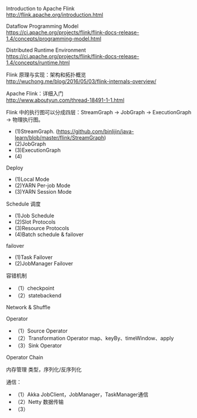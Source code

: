 Introduction to Apache Flink  
http://flink.apache.org/introduction.html

Dataflow Programming Model  
https://ci.apache.org/projects/flink/flink-docs-release-1.4/concepts/programming-model.html

Distributed Runtime Environment  
https://ci.apache.org/projects/flink/flink-docs-release-1.4/concepts/runtime.html

Flink 原理与实现：架构和拓扑概览  
http://wuchong.me/blog/2016/05/03/flink-internals-overview/

Apache Flink：详细入门  
http://www.aboutyun.com/thread-18491-1-1.html


Flink 中的执行图可以分成四层：StreamGraph -> JobGraph -> ExecutionGraph -> 物理执行图。
- (1)StreamGraph. (https://github.com/binlijin/java-learn/blob/master/flink/StreamGraph)
- (2)JobGraph
- (3)ExecutionGraph
- (4)

Deploy
- (1)Local Mode
- (2)YARN Per-job Mode
- (3)YARN Session Mode

Schedule 调度
- (1)Job Schedule
- (2)Slot Protocols
- (3)Resource Protocols
- (4)Batch schedule & failover

failover
- (1)Task Failover
- (2)JobManager Failover

容错机制
- （1）checkpoint
- （2）statebackend 


Network & Shuffle


Operator
- （1）Source Operator
- （2）Transformation Operator
       map、keyBy、timeWindow、apply
- （3）Sink Operator

Operator Chain


内存管理
类型，序列化/反序列化

通信：
- （1）Akka
       JobClient，JobManager，TaskManager通信
- （2）Netty 
       数据传输
- （3）
